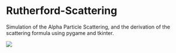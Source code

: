 # Rutherford-Scattering
Simulation of the Alpha Particle Scattering, and the derivation of the scattering formula using pygame and tkinter.

<img src="imgs/gitImg1.png">
